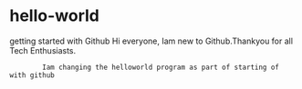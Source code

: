 # hello-world
getting started with Github
Hi everyone,
            Iam new to Github.Thankyou for all Tech Enthusiasts.
            
            Iam changing the helloworld program as part of starting of with github 
